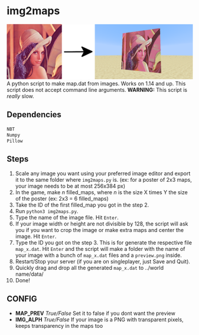 # img2maps
![alt text](https://github.com/ProyectosAbsurdos/img2maps/blob/main/example/img2maps.png?raw=true)
A python script to make map.dat from images. Works on 1.14 and up.
This script does not accept command line arguments.
**WARNING:** This script is *really* slow. 
## Dependencies
```
NBT
Numpy
Pillow
```
## Steps
1. Scale any image you want using your preferred image editor and export it to the same folder where `img2maps.py` is. (ex: for a poster of 2x3 maps, your image needs to be at most 256x384 px)
2. In the game, make *n* filled_maps, where *n* is the size X times Y the size of the poster (ex: 2x3 = 6 filled_maps) 
3. Take the ID of the first filled_map you got in the step 2.
4. Run `python3 img2maps.py`.
5. Type the name of the image file. Hit `Enter`.
6. If your image width or height are not divisible by 128, the script will ask you if you want to crop the image or make extra maps and center the image. Hit `Enter`.
7. Type the ID you got on the step 3. This is for generate the respective file `map_x.dat`. Hit `Enter` and the script will make a folder with the name of your image with a bunch of `map_x.dat` files and a `preview.png` inside.
8. Restart/Stop your server (if you are on singleplayer, just Save and Quit).
9. Quickly drag and drop all the generated `map_x.dat` to ../world name/data/
10. Done!

## CONFIG
- **MAP_PREV** *True/False* Set it to false if you dont want the preview
- **IMG_ALPH** *True/False* If your image is a PNG with transparent pixels, keeps transparency in the maps too
